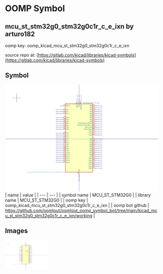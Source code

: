 # OOMP Symbol  
## mcu_st_stm32g0_stm32g0c1r_c_e_ixn  by arturo182  
  
oomp key: oomp_kicad_mcu_st_stm32g0_stm32g0c1r_c_e_ixn  
  
source repo at: [https://gitlab.com/kicad/libraries/kicad-symbols](https://gitlab.com/kicad/libraries/kicad-symbols)  
## Symbol  
  
[![working.png](working_600.png)](working.png)  
| name | value | 
| --- | --- | 
| symbol name | MCU_ST_STM32G0 | 
| library name | MCU_ST_STM32G0 | 
| oomp key | oomp_kicad_mcu_st_stm32g0_stm32g0c1r_c_e_ixn | 
| oomp bot github | https://github.com/oomlout/oomlout_oomp_symbol_bot/tree/main/kicad_mcu_st_stm32g0_stm32g0c1r_c_e_ixn/working | 
## Images  
  
[![working.png](working_140.png)](working.png)  
